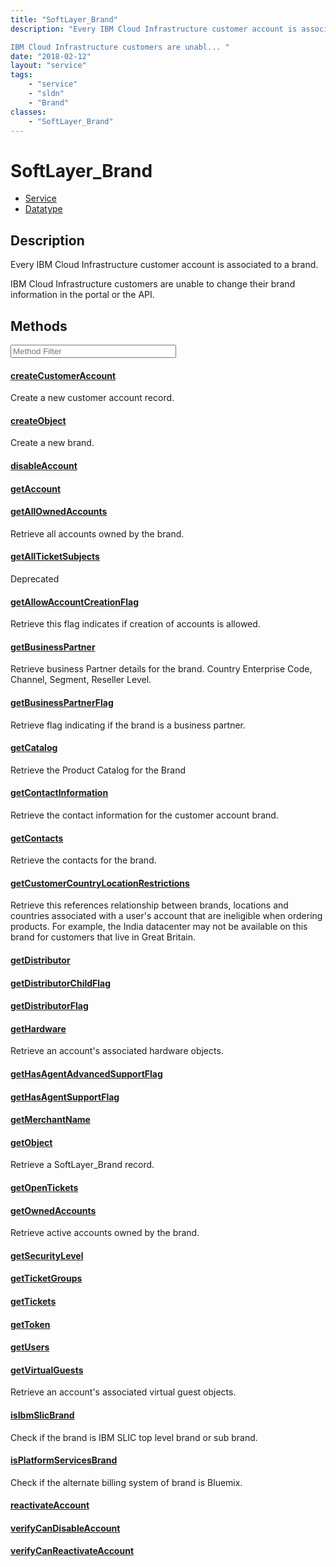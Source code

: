```yaml
---
title: "SoftLayer_Brand"
description: "Every IBM Cloud Infrastructure customer account is associated to a brand. 

IBM Cloud Infrastructure customers are unabl... "
date: "2018-02-12"
layout: "service"
tags:
    - "service"
    - "sldn"
    - "Brand"
classes:
    - "SoftLayer_Brand"
---
```

# SoftLayer_Brand
<div id='service-datatype'>
    <ul id='sldn-reference-tabs'>
    <li id='service'> <a href='/reference/services/SoftLayer_Brand' >Service</a></li>    <li id='datatype'> <a href='/reference/datatypes/SoftLayer_Brand' >Datatype</a></li>
    </ul>
</div>

## Description


Every IBM Cloud Infrastructure customer account is associated to a brand. 

IBM Cloud Infrastructure customers are unable to change their brand information in the portal or the API. 



        
<div id="properties" class="content service-content">

## Methods

<div class="view-filters">
    <div class="clearfix">
        <div class="search-input-box">
            <input placeholder="Method Filter" onkeyup="titleSearch(inputId='edit-combine', divId='method-div', elementClass='method-row')" 
                type="text" id="edit-combine" value="" size="30" maxlength="128" class="form-text">
        </div>
    </div>
</div>

<div id="method-div">

<div class="method-row">

#### [createCustomerAccount](/reference/services/SoftLayer_Brand/createCustomerAccount)
Create a new customer account record.

</div>

<div class="method-row">

#### [createObject](/reference/services/SoftLayer_Brand/createObject)
Create a new brand.

</div>

<div class="method-row">

#### [disableAccount](/reference/services/SoftLayer_Brand/disableAccount)


</div>

<div class="method-row">

#### [getAccount](/reference/services/SoftLayer_Brand/getAccount)


</div>

<div class="method-row">

#### [getAllOwnedAccounts](/reference/services/SoftLayer_Brand/getAllOwnedAccounts)
Retrieve all accounts owned by the brand.

</div>

<div class="method-row deprecated">

#### [getAllTicketSubjects](/reference/services/SoftLayer_Brand/getAllTicketSubjects)


<span class="deprecation-label">Deprecated  </span>


</div>

<div class="method-row">

#### [getAllowAccountCreationFlag](/reference/services/SoftLayer_Brand/getAllowAccountCreationFlag)
Retrieve this flag indicates if creation of accounts is allowed.

</div>

<div class="method-row">

#### [getBusinessPartner](/reference/services/SoftLayer_Brand/getBusinessPartner)
Retrieve business Partner details for the brand. Country Enterprise Code, Channel, Segment, Reseller Level.

</div>

<div class="method-row">

#### [getBusinessPartnerFlag](/reference/services/SoftLayer_Brand/getBusinessPartnerFlag)
Retrieve flag indicating if the brand is a business partner.

</div>

<div class="method-row">

#### [getCatalog](/reference/services/SoftLayer_Brand/getCatalog)
Retrieve the Product Catalog for the Brand

</div>

<div class="method-row">

#### [getContactInformation](/reference/services/SoftLayer_Brand/getContactInformation)
Retrieve the contact information for the customer account brand.

</div>

<div class="method-row">

#### [getContacts](/reference/services/SoftLayer_Brand/getContacts)
Retrieve the contacts for the brand.

</div>

<div class="method-row">

#### [getCustomerCountryLocationRestrictions](/reference/services/SoftLayer_Brand/getCustomerCountryLocationRestrictions)
Retrieve this references relationship between brands, locations and countries associated with a user's account that are ineligible when ordering products. For example, the India datacenter may not be available on this brand for customers that live in Great Britain.

</div>

<div class="method-row">

#### [getDistributor](/reference/services/SoftLayer_Brand/getDistributor)


</div>

<div class="method-row">

#### [getDistributorChildFlag](/reference/services/SoftLayer_Brand/getDistributorChildFlag)


</div>

<div class="method-row">

#### [getDistributorFlag](/reference/services/SoftLayer_Brand/getDistributorFlag)


</div>

<div class="method-row">

#### [getHardware](/reference/services/SoftLayer_Brand/getHardware)
Retrieve an account's associated hardware objects.

</div>

<div class="method-row">

#### [getHasAgentAdvancedSupportFlag](/reference/services/SoftLayer_Brand/getHasAgentAdvancedSupportFlag)


</div>

<div class="method-row">

#### [getHasAgentSupportFlag](/reference/services/SoftLayer_Brand/getHasAgentSupportFlag)


</div>

<div class="method-row">

#### [getMerchantName](/reference/services/SoftLayer_Brand/getMerchantName)


</div>

<div class="method-row">

#### [getObject](/reference/services/SoftLayer_Brand/getObject)
Retrieve a SoftLayer_Brand record.

</div>

<div class="method-row">

#### [getOpenTickets](/reference/services/SoftLayer_Brand/getOpenTickets)


</div>

<div class="method-row">

#### [getOwnedAccounts](/reference/services/SoftLayer_Brand/getOwnedAccounts)
Retrieve active accounts owned by the brand.

</div>

<div class="method-row">

#### [getSecurityLevel](/reference/services/SoftLayer_Brand/getSecurityLevel)


</div>

<div class="method-row">

#### [getTicketGroups](/reference/services/SoftLayer_Brand/getTicketGroups)


</div>

<div class="method-row">

#### [getTickets](/reference/services/SoftLayer_Brand/getTickets)


</div>

<div class="method-row">

#### [getToken](/reference/services/SoftLayer_Brand/getToken)


</div>

<div class="method-row">

#### [getUsers](/reference/services/SoftLayer_Brand/getUsers)


</div>

<div class="method-row">

#### [getVirtualGuests](/reference/services/SoftLayer_Brand/getVirtualGuests)
Retrieve an account's associated virtual guest objects.

</div>

<div class="method-row">

#### [isIbmSlicBrand](/reference/services/SoftLayer_Brand/isIbmSlicBrand)
Check if the brand is IBM SLIC top level brand or sub brand.

</div>

<div class="method-row">

#### [isPlatformServicesBrand](/reference/services/SoftLayer_Brand/isPlatformServicesBrand)
Check if the alternate billing system of brand is Bluemix.

</div>

<div class="method-row">

#### [reactivateAccount](/reference/services/SoftLayer_Brand/reactivateAccount)


</div>

<div class="method-row">

#### [verifyCanDisableAccount](/reference/services/SoftLayer_Brand/verifyCanDisableAccount)


</div>

<div class="method-row">

#### [verifyCanReactivateAccount](/reference/services/SoftLayer_Brand/verifyCanReactivateAccount)


</div>
</div>

</div>

